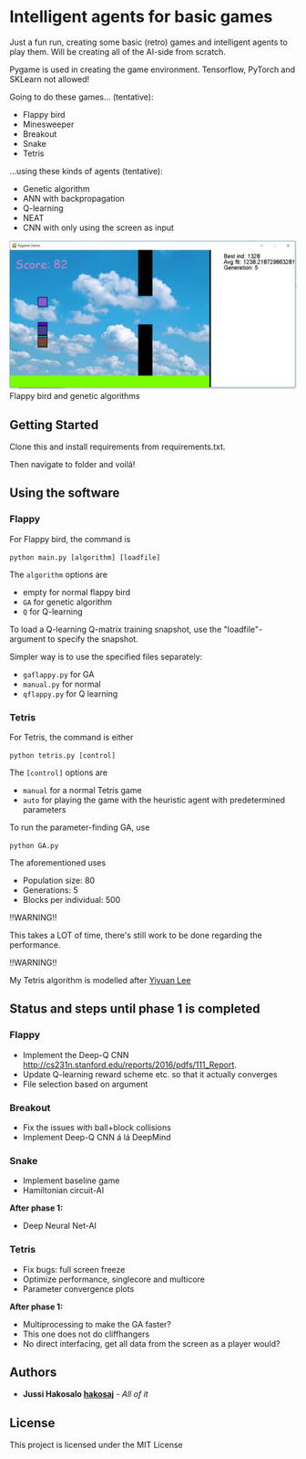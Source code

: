 # Intelligent agents for basic games


Just a fun run, creating some basic (retro) games and intelligent agents to play them. Will be creating all of the AI-side from scratch.

Pygame is used in creating the game environment. Tensorflow, PyTorch and SKLearn not allowed!

Going to do these games... (tentative):
  - Flappy bird
  - Minesweeper
  - Breakout
  - Snake
  - Tetris

...using these kinds of agents (tentative):
  - Genetic algorithm
  - ANN with backpropagation
  - Q-learning
  - NEAT
  - CNN with only using the screen as input

![Overview of the simulation](https://github.com/hakosaj/PygameAI/blob/master/flappy/gena.JPG) Flappy bird and genetic algorithms
## Getting Started

Clone this and install requirements from requirements.txt.

Then navigate to folder and voilá!



## Using the software

### Flappy

For Flappy bird, the command is

`python main.py [algorithm] [loadfile]`

The `algorithm` options are
  - empty for normal flappy bird
  - `GA` for genetic algorithm
  - `Q` for Q-learning

To load a Q-learning Q-matrix training snapshot, use the "loadfile"-argument to specify the snapshot.

Simpler way is to use the specified files separately:
- `gaflappy.py` for GA
- `manual.py` for normal
- `qflappy.py` for Q learning


### Tetris


For Tetris, the command is either

`python tetris.py [control]`

The `[control]` options are
  - `manual` for a normal Tetris game
  - `auto` for playing the game with the heuristic agent with predetermined parameters


To run the parameter-finding GA, use

`python GA.py`

The aforementioned uses 

- Population size: 80
- Generations: 5
- Blocks per individual: 500

!!WARNING!!

This takes a LOT of time, there's still work to be done regarding the performance.

!!WARNING!!


My Tetris algorithm is modelled after [Yiyuan Lee](https://codemyroad.wordpress.com/2013/04/14/tetris-ai-the-near-perfect-player/)




## Status and steps until phase 1 is completed

### Flappy
  - Implement the Deep-Q CNN http://cs231n.stanford.edu/reports/2016/pdfs/111_Report.
  - Update Q-learning reward scheme etc. so that it actually converges
  - File selection based on argument
 
### Breakout
  - Fix the issues with ball+block collisions
  - Implement Deep-Q CNN á lá DeepMind

### Snake
  - Implement baseline game
  - Hamiltonian circuit-AI

  **After phase 1:**
  - Deep Neural Net-AI
  
### Tetris
  - Fix bugs: full screen freeze
  - Optimize performance, singlecore and multicore
  - Parameter convergence plots

  **After phase 1:**
  - Multiprocessing to make the GA faster?
  - This one does not do cliffhangers
  - No direct interfacing, get all data from the screen as a player would?


## Authors

* **Jussi Hakosalo [hakosaj](https://github.com/hakosaj)** - *All of it* 



## License

This project is licensed under the MIT License 
